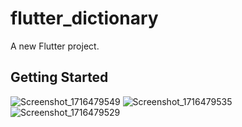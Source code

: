 # flutter_dictionary

A new Flutter project.

## Getting Started


![Screenshot_1716479549](https://github.com/Medcell1/flutterDic/assets/115873812/44cc1786-0077-411c-bd46-3d0050d4d3c8)
![Screenshot_1716479535](https://github.com/Medcell1/flutterDic/assets/115873812/4e9bad35-23d2-47a0-af93-fa2cb577bcff)
![Screenshot_1716479529](https://github.com/Medcell1/flutterDic/assets/115873812/ee21b063-238c-4d8a-8da5-12e1596c6566)
